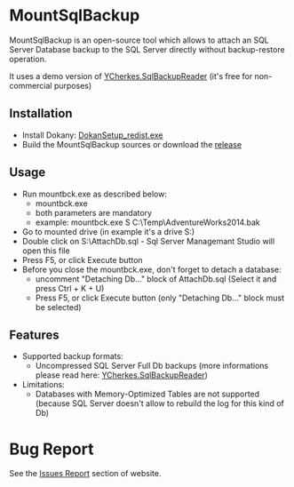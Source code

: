 # MountSqlBackup

MountSqlBackup is an open-source tool which allows to attach an SQL Server Database backup to the SQL Server directly without backup-restore operation.

It uses a demo version of [YCherkes.SqlBackupReader](https://github.com/ycherkes/YCherkes.SqlBackupReader.Demo) (it's free for non-commercial purposes)

## Installation

* Install Dokany: [DokanSetup_redist.exe](https://github.com/dokan-dev/dokany/releases/download/v1.4.0.1000/DokanSetup_redist.exe)
* Build the MountSqlBackup sources or download the [release](https://github.com/ycherkes/MountSqlBackup/releases)

## Usage

* Run mountbck.exe as described below:
	* mountbck.exe <DriveLetter> <BackupPath>
	* both parameters are mandatory
	* example: mountbck.exe S C:\Temp\AdventureWorks2014.bak
* Go to mounted drive (in example it's a drive S:)
* Double click on S:\AttachDb.sql - Sql Server Managemant Studio will open this file
* Press F5, or click Execute button
* Before you close the mountbck.exe, don't forget to detach a database:
	* uncomment "Detaching Db..." block of AttachDb.sql (Select it and press Ctrl + K + U)
	* Press F5, or click Execute button (only "Detaching Db..." block must be selected)

## Features

* Supported backup formats:
  * Uncompressed SQL Server Full Db backups (more informations please read here: [YCherkes.SqlBackupReader](https://github.com/ycherkes/YCherkes.SqlBackupReader.Demo))
* Limitations:
  * Databases with Memory-Optimized Tables are not supported (because SQL Server doesn't allow to rebuild the log for this kind of Db)

# Bug Report

See the [Issues Report](https://github.com/ycherkes/MountSqlBackup/issues) section of website.